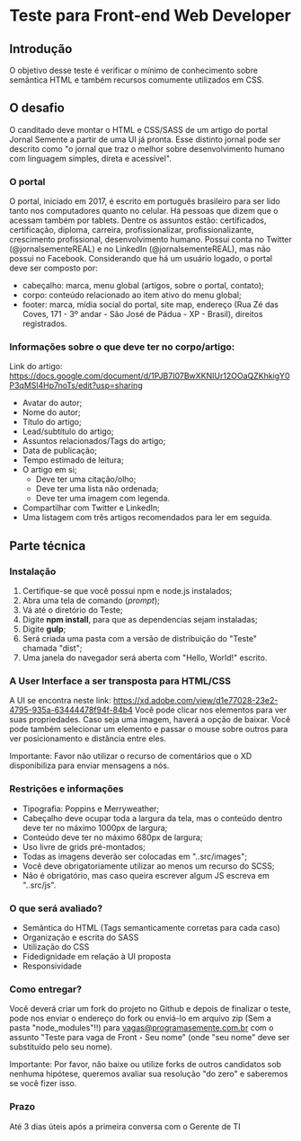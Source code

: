 # Teste para Front-end Web Developer

## Introdução
O objetivo desse teste é verificar o mínimo de conhecimento sobre semântica HTML e também recursos comumente utilizados em CSS.

## O desafio
O canditado deve montar o HTML e CSS/SASS de um artigo do portal Jornal Semente a partir de uma UI já pronta. Esse distinto jornal pode ser descrito como "o jornal que traz o melhor sobre desenvolvimento humano com linguagem simples, direta e acessível".

### O portal
O portal, iniciado em 2017, é escrito em português brasileiro para ser lido tanto nos computadores quanto no celular. Há pessoas que dizem que o acessam também por tablets.
Dentre os assuntos estão: certificados, certificação, diploma, carreira, profissionalizar, profissionalizante, crescimento profissional, desenvolvimento humano.
Possui conta no Twitter (@jornalsementeREAL) e no LinkedIn (@jornalsementeREAL), mas não possui no Facebook.
Considerando que há um usuário logado, o portal deve ser composto por:
- cabeçalho: marca, menu global (artigos, sobre o portal, contato);
- corpo: conteúdo relacionado ao item ativo do menu global;
- footer: marca, mídia social do portal, site map, endereço (Rua Zé das Coves, 171 - 3º andar - São José de Pádua - XP - Brasil), direitos registrados.

### Informações sobre o que deve ter no corpo/artigo:
Link do artigo: https://docs.google.com/document/d/1PJB7I07BwXKNIUr12OOaQZKhkigY0P3qMSl4Hp7noTs/edit?usp=sharing
- Avatar do autor;
- Nome do autor;
- Título do artigo;
- Lead/subtítulo do artigo;
- Assuntos relacionados/Tags do artigo;
- Data de publicação;
- Tempo estimado de leitura;
- O artigo em si;
    - Deve ter uma citação/olho;
    - Deve ter uma lista não ordenada;
    - Deve ter uma imagem com legenda.
- Compartilhar com Twitter e LinkedIn;
- Uma listagem com três artigos recomendados para ler em seguida.

## Parte técnica

### Instalação
1. Certifique-se que você possui npm e node.js instalados;
2. Abra uma tela de comando (*prompt*);
3. Vá até o diretório do Teste;
4. Digite **npm install**, para que as dependencias sejam instaladas;
5. Digite **gulp**;
6. Será criada uma pasta com a versão de distribuição do "Teste" chamada "dist";
7. Uma janela do navegador será aberta com "Hello, World!" escrito.


### A User Interface a ser transposta para HTML/CSS
A UI se encontra neste link: https://xd.adobe.com/view/d1e77028-23e2-4795-935a-63444478f94f-84b4
Você pode clicar nos elementos para ver suas propriedades. Caso seja uma imagem, haverá a opção de baixar.
Você pode também selecionar um elemento e passar o mouse sobre outros para ver posicionamento e distância entre eles.

Importante: Favor não utilizar o recurso de comentários que o XD disponibiliza para enviar mensagens a nós.


### Restrições e informações
- Tipografia: Poppins e Merryweather;
- Cabeçalho deve ocupar toda a largura da tela, mas o conteúdo dentro deve ter no máximo 1000px de largura;
- Conteúdo deve ter no máximo 680px de largura;
- Uso livre de grids pré-montados;
- Todas as imagens deverão ser colocadas em "..src/images";
- Você deve obrigatoriamente utilizar ao menos um recurso do SCSS;
- Não é obrigatório, mas caso queira escrever algum JS escreva em "..src/js".


### O que será avaliado?

- Semântica do HTML (Tags semanticamente corretas para cada caso)
- Organização e escrita do SASS
- Utilização do CSS
- Fidedignidade em relação à UI proposta
- Responsividade


### Como entregar?

Você deverá criar um fork do projeto no Github e depois de finalizar o teste, pode nos enviar o endereço do fork ou enviá-lo em arquivo zip (Sem a pasta "node_modules"!!) para vagas@programasemente.com.br com o assunto "Teste para vaga de Front - Seu nome" (onde "seu nome" deve ser substituído pelo seu nome).

Importante: Por favor, não baixe ou utilize forks de outros candidatos sob nenhuma hipótese, queremos avaliar sua resolução "do zero" e saberemos se você fizer isso.

### Prazo

Até 3 dias úteis após a primeira conversa com o Gerente de TI
